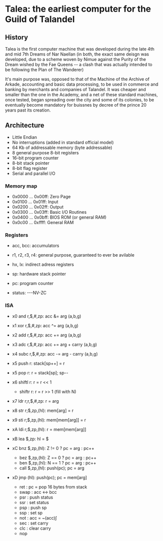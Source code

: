 # Talea: the earliest computer for the Guild of Talandel

## History

Talea is the first computer machine that was developed during the late 4th and mid 7th Dreams of Nar Naellan (in both, the exact same deisgn was developed, due to a scheme woven by Nimue against the Purity of the Dream wished by the Fae Queens -- a clash that was actually intended to be following the Plan of The Wanderer)

It's main purpose was, opposed to that of the Machine of the Archive of Arkade, accounting and basic data processing, to be used in commerce and banking by merchants and companies of Talandel. It was cheaper and smaller than the one in the Academy, and a net of these standard machines, once tested, began spreading over the city and some of its colonies, to be eventually become mandatory for buissnes by decree of the prince 20 years past its creation.

## Architecture

+ Little Endian
+ No interruptions (added in standard official model)
+ 64 Kb of addressable memory (byte addressable)
+ 8 general purpose 8-bit registers
+ 16-bit program counter
+ 8-bit stack pointer
+ 8-bit flag register
+ Serial and parallel I/O

### Memory map

+ 0x0000 ... 0x00ff: Zero Page
+ 0x0100 ... 0x01ff: Input
+ 0x0200 ... 0x02ff: Output
+ 0x0300 ... 0x03ff: Basic I/O Routines
+ 0x0400 ... 0x0bff: BIOS ROM (or general RAM)
+ 0x0c00 ... 0xffff: General RAM

### Registers

+ acc, bcc: accumulators
+ r1, r2, r3, r4: general purpose, guaranteed to ever be avilable
+ hx, lx: indirect adress registers

+ sp: hardware stack pointer
+ pc: program counter

+ status: ---NV-ZC 

### ISA

+ x0 and    r,$,#,zp: acc &= arg (a,b,g)
+ x1 xor    r,$,#,zp: acc ^= arg (a,b,g)
+ x2 add    r,$,#,zp: acc += arg (a,b,g)
+ x3 adc    r,$,#,zp: acc += arg + carry (a,b,g)
+ x4 subc   r,$,#,zp: acc -= arg - carry (a,b,g)

+ x5 push   r: stack[sp++] = r
+ x5 pop    r: r = stack[sp]; sp--
+ x6 shiftl r: r = r << 1
   - shiftr r: r = r >> 1 (fill with N)

+ x7 ldr    r;r,$,#,zp: r = arg

+ x8 str    r;$,zp,(hl): mem[arg] = r
+ x9 sti    r;$,zp,(hl): mem[mem[arg]] = r

+ xA ldi    r;$,zp,(hl): r = mem[mem[arg]]
+ xB lea    $,zp: hl = $ 

+ xC bnz    $,zp,(hl): Z != 0 ? pc = arg : pc++
   - bez    $,zp,(hl): Z == 0 ? pc = arg : pc++
   - ben    $,zp,(hl): N == 1 ? pc = arg : pc++
   - call   $,zp,(hl): push(pc); pc = arg

+ xD jmp    (hl): push(pc); pc = mem[arg]
   - ret    : pc = pop 16 bytes from stack
   - swap   : acc <-> bcc
   - psr    : push status
   - ssr    : set status
   - psp    : push sp    
   - ssp    : set sp
   - not    : acc = ~(acc)∫
   - sec    : set carry
   - clc    : clear carry
   - nop